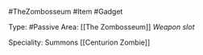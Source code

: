 #TheZombosseum #Item #Gadget

Type: #Passive
Area: [[The Zombosseum]]
*Weapon slot*

Speciality: Summons [[Centurion Zombie]]
